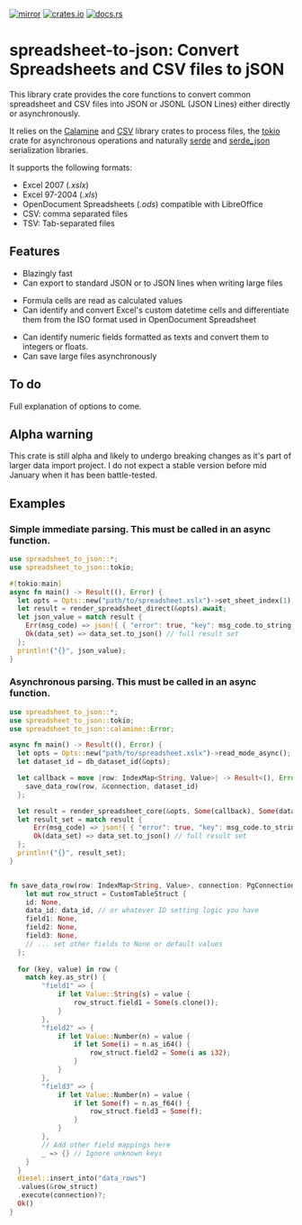 [![mirror](https://img.shields.io/badge/mirror-github-blue)](https://github.com/neilg63/to-offset)
[![crates.io](https://img.shields.io/crates/v/to-offset.svg)](https://crates.io/crates/to-offset)
[![docs.rs](https://docs.rs/to-offset/badge.svg)](https://docs.rs/to-offset)

# spreadsheet-to-json: Convert Spreadsheets and CSV files to jSON


This library crate provides the core functions to convert common spreadsheet and CSV files into JSON or JSONL (JSON Lines) either directly or asynchronously.

It relies on the [Calamine](https://crates.io/crates/calamine) and [CSV](https://crates.io/crates/csv) library crates to process files, the [tokio](https://crates.io/crates/tokio) crate for asynchronous operations and naturally [serde](https://crates.io/crates/serde) and [serde_json](https://crates.io/crates/serde_json) serialization libraries.

It supports the following formats:

- Excel 2007 (*.xslx*)
- Excel 97-2004 (*.xls*)
- OpenDocument Spreadsheets (*.ods*) compatible with LibreOffice
- CSV: comma separated files
- TSV: Tab-separated files 

## Features

- Blazingly fast
- Can export to standard JSON or to JSON lines when writing large files
* Formula cells are read as calculated values
* Can identify and convert Excel's custom datetime cells and differentiate them from the ISO format used in OpenDocument Spreadsheet
- Can identify numeric fields formatted as texts and convert them to integers or floats.
- Can save large files asynchronously

## To do
Full explanation of options to come.

## Alpha warning
This crate is still alpha and likely to undergo breaking changes as it's part of larger data import project. I do not expect a stable version before mid January when it has been battle-tested.

## Examples

### Simple immediate parsing. This must be called in an async function.
```rust
use spreadsheet_to_json::*;
use spreadsheet_to_json::tokio;

#[tokio:main]
async fn main() -> Result((), Error) {
  let opts = Opts::new("path/to/spreadsheet.xslx")->set_sheet_index(1);
  let result = render_spreadsheet_direct(&opts).await;
  let json_value = match result {
    Err(msg_code) => json!{ { "error": true, "key": msg_code.to_string() },
    Ok(data_set) => data_set.to_json() // full result set
  };
  println!("{}", json_value);
}
```


### Asynchronous parsing. This must be called in an async function.
```rust
use spreadsheet_to_json::*;
use spreadsheet_to_json::tokio;
use spreadsheet_to_json::calamine::Error;

async fn main() -> Result((), Error) {
  let opts = Opts::new("path/to/spreadsheet.xslx")->read_mode_async();
  let dataset_id = db_dataset_id(&opts);

  let callback = move |row: IndexMap<String, Value>| -> Result<(), Error> {
    save_data_row(row, &connection, dataset_id)
  };

  let result = render_spreadsheet_core(&opts, Some(callback), Some(dataset_id)).await;
  let result_set = match result {
      Err(msg_code) => json!{ { "error": true, "key": msg_code.to_string() },
      Ok(data_set) => data_set.to_json() // full result set
  };
  println!("{}", result_set);
}


fn save_data_row(row: IndexMap<String, Value>, connection: PgConnection, data_id: u32) -> Result((), Error) {
    let mut row_struct = CustomTableStruct {
    id: None,
    data_id: data_id, // or whatever ID setting logic you have
    field1: None,
    field2: None,
    field3: None,
    // ... set other fields to None or default values
  };
  
  for (key, value) in row {
    match key.as_str() {
        "field1" => {
            if let Value::String(s) = value {
                row_struct.field1 = Some(s.clone());
            }
        },
        "field2" => {
            if let Value::Number(n) = value {
                if let Some(i) = n.as_i64() {
                    row_struct.field2 = Some(i as i32);
                }
            }
        },
        "field3" => {
            if let Value::Number(n) = value {
                if let Some(f) = n.as_f64() {
                    row_struct.field3 = Some(f);
                }
            }
        },
        // Add other field mappings here
        _ => {} // Ignore unknown keys
    }
  }
  diesel::insert_into("data_rows")
  .values(&row_struct)
  .execute(connection)?;
  Ok()
}
```


